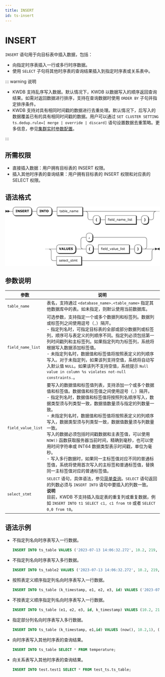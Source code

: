 ```yaml
---
title: INSERT
id: ts-insert
---
```


# INSERT

`INSERT` 语句用于向目标表中插入数据，包括：

- 向指定时序表插入一行或多行时序数据。
- 使用 `SELECT` 子句将其他时序表的查询结果插入到指定时序表或关系表中。

::: warning 说明

- KWDB 支持乱序写入数据。默认情况下，KWDB 以数据写入的顺序返回查询结果。如需对返回数据进行排序，支持在查询数据时使用 `ORDER BY` 子句并指定排序条件。
- KWDB 支持对具有相同时间戳的数据进行去重处理。默认情况下，后写入的数据覆盖已有的具有相同时间戳的数据。用户可以通过 `SET CLUSTER SETTING ts.dedup.rule=[ merge | override | discard]` 语句设置数据去重策略。更多信息，参见[集群实时参数配置](../../../db-operation/cluster-settings-config.md#实时参数)。

:::

## 所需权限

- 直接插入数据：用户拥有目标表的 INSERT 权限。
- 插入其他时序表的查询结果：用户拥有目标表的 INSERT 权限和对应表的 SELECT 权限。

## 语法格式

![](../../../static/sql-reference/WWY8bhUEooGoN1xs6hqcKXrYnDd.png)

## 参数说明

| 参数 | 说明 |
| --- | --- |
| `table_name` | 表名，支持通过 `<database_name>.<table_name>` 指定其他数据库中的表。如未指定，则默认使用当前数据库。|
| `field_name_list` | 可选参数，支持指定一个或多个数据列和标签列。数据列或标签列之间使用逗号（`,`）隔开。<br > - 指定列名时，可指定目标表的全部或部分数据列或标签列，顺序可与表定义的列顺序不同。指定列必须包括第一列时间戳列和主标签列。如果指定列均为标签列，系统将根据写入数据添加标签值。<br > - 未指定列名时，数据值和标签值将按照表定义的列顺序写入。对于未指定列，如果该列支持空值，系统将自动写入默认值 `NULL`。如果该列不支持空值，系统提示 `Null value in column %s violates not-null constraints.`。 |
| `field_value_list` | 要写入的数据值和标签值列表，支持添加一个或多个数据值和标签值。数据值和标签值之间使用逗号（`,`）隔开。<br > - 指定列名时，数据值和标签值将按照列名顺序写入，数据类型须与列类型一致，数据值数量须与指定的列数量一致。<br > - 未指定列名时，数据值和标签值将按照表定义的列顺序写入，数据类型须与列类型一致，数据值数量须与列数量一致。<br > 写入的数据必须包括时间戳数据和主表签值，可以使用 `NOW()` 函数获取服务器当前时间，精确到毫秒，也可以使用时间字符串或 INT64 数据类型表示时间戳，单位为毫秒。<br > - 写入多行数据时，如果同一主标签值对应不同的普通标签值，系统将使用首次写入的主标签和普通标签值，替换同一主标签值对应的普通标签值。 |
| `select_stmt` | `SELECT` 语句，具体语法，参见[简单查询](../ts-db/ts-select.md)。`SELECT` 语句返回的列数必须与 `INSERT INTO` 语句中要插入的列数一致。<br > **说明** <br > 目前，KWDB 不支持插入指定表的重复列或重复数据，例如 `INSERT INTO t1 SELECT c1, c1 from t0` 或者 `SELECT 0,0 from t0`。 |

## 语法示例

- 不指定列名向时序表写入一行数据。

    ```sql
    INSERT INTO ts_table VALUES ('2023-07-13 14:06:32.272', 10.2, 219, 0.32, 1,1);
    ```

- 不指定列名向时序表写入多行数据。

    ```sql
    INSERT INTO ts_table2 VALUES ('2023-07-13 14:06:32.272', 10.2, 219, 0.32,1,1), ('2023-07-13 14:06:32.272', 10.15, 217, 0.33,2,0);
    ```

- 按照表定义顺序指定列名向时序表写入一行数据。

    ```sql
    INSERT INTO ts_table (k_timestamp, e1, e2, e3, id) VALUES ('2023-07-13 14:06:32.272', 10.2, 219, 0.32, 1);
    ```

- 不按表定义顺序指定列名向时序表写入一行数据。

    ```sql
    INSERT INTO ts_table (e1, e2, e3, id, k_timestamp) VALUES (10.2, 219, 0.32, 1,'2023-07-13 14:06:32.272');
    ```

- 指定部分列名向时序表写入多行数据。

    ```sql
    INSERT INTO ts_table (k_timestamp, e1,id) VALUES (now(), 10.2,1), ('2023-07-13 14:06:32.272', 10.15,2), (1681972496619, 10.4,3);
    ```

- 向时序表写入其他时序表的查询结果。

    ```sql
    INSERT INTO ts_table SELECT * FROM temperature;
    ```

- 向关系表写入其他时序表的查询结果。

    ```sql
    INSERT INTO test.test1 SELECT * FROM test_ts.ts_table;
    ```
